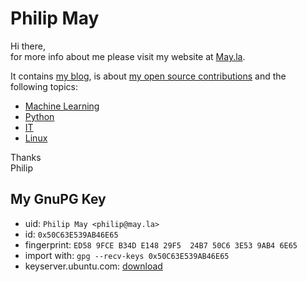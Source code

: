 # Philip May
Hi there,\
for more info about me please visit my website at [May.la](https://may.la/).

It contains [my blog](https://may.la/blog/),
is about [my open source contributions](https://may.la/open-source-contributions/) and
the following topics:

- [Machine Learning](https://may.la/machine-learning/)
- [Python](https://may.la/python/)
- [IT](https://may.la/it/)
- [Linux](https://may.la/linux/)

Thanks\
Philip

## My GnuPG Key
- uid: `Philip May <philip@may.la>`
- id: `0x50C63E539AB46E65`
- fingerprint: `ED58 9FCE B34D E148 29F5  24B7 50C6 3E53 9AB4 6E65`
- import with: `gpg --recv-keys 0x50C63E539AB46E65`
- keyserver.ubuntu.com: [download](https://keyserver.ubuntu.com/pks/lookup?search=0x50C63E539AB46E65&fingerprint=on&op=index)
